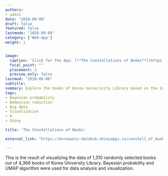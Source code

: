 ```yaml
---
authors:
- admin
date: "2020-09-08"
draft: false
featured: false
lastmode: "2020-09-08"
category: ['Web-App']
weight: 1


image:
  caption: 'Click for the App: [**The Constellations of Books**](https://koreauniv-datahub.shinyapps.io/constell_of_books/)'
  focal_point: ""
  placement: 2
  preview_only: false
lastmod: "2020-09-08"
subtitle: 
summary: Explore the books of Korea Univerisity Library based on the 10 years of book loan records.
tags:
- Bayesian probability
- Demension reduction
- Big data
- Visualization
- R
- Shiny

title: 'The Constellations of Books'

external_link: "https://koreauniv-datahub.shinyapps.io/constell_of_books/"

---
```


This is the result of visualizing the data of 1,310 randomly selected books out of 4,366 books of Korea University Library. Bayesian probability and UMAP algorithm were used for data analysis and visualization.
